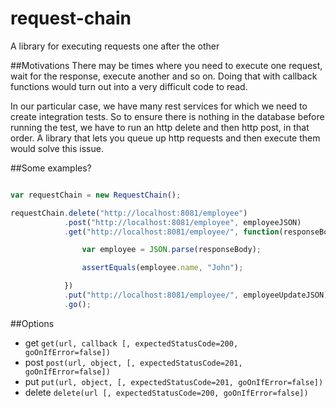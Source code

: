 request-chain
=============

A library for executing requests one after the other

##Motivations
There may be times where you need to execute one request, wait for the response, execute another and so on.
Doing that with callback functions would turn out into a very difficult code to read.

In our particular case, we have many rest services for which we need to create integration tests. So to ensure there is nothing
in the database before running the test, we have to run an http delete and then http post, in that order.
A library that lets you queue up http requests and then execute them would solve this issue.

##Some examples?

```javascript

var requestChain = new RequestChain();

requestChain.delete("http://localhost:8081/employee")
            .post("http://localhost:8081/employee", employeeJSON)
            .get("http://localhost:8081/employee/", function(responseBody) {

                var employee = JSON.parse(responseBody);

                assertEquals(employee.name, "John");

            })
            .put("http://localhost:8081/employee/", employeeUpdateJSON)
            .go();
```

##Options

 * get ```get(url, callback [, expectedStatusCode=200, goOnIfError=false])```
 * post ```post(url, object, [, expectedStatusCode=201, goOnIfError=false])```
 * put ```put(url, object, [, expectedStatusCode=201, goOnIfError=false])```
 * delete ```delete(url [, expectedStatusCode=200, goOnIfError=false])```
